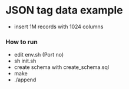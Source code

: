 # JSON tag data example
  - insert 1M records with 1024 columns
### How to run
  - edit env.sh (Port no)
  - sh init.sh
  - create schema with create_schema.sql
  - make
  - ./append

